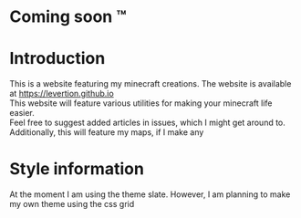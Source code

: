 # Coming soon :tm:  
# Introduction  
This is a website featuring my minecraft creations. The website is available at https://levertion.github.io  
This website will feature various utilities for making your minecraft life easier.  
Feel free to suggest added articles in issues, which I might get around to.  
Additionally, this will feature my maps, if I make any
# Style information  
At the moment I am using the theme slate. However, I am planning to make my own theme using the css grid  
